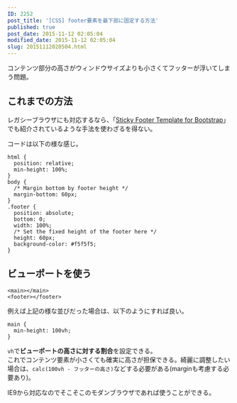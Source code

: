 ```yaml
---
ID: 2252
post_title: '[CSS] footer要素を最下部に固定する方法'
published: true
post_date: 2015-11-12 02:05:04
modified_date: 2015-11-12 02:05:04
slug: 20151112020504.html
---
```

<p>コンテンツ部分の高さがウィンドウサイズよりも小さくてフッターが浮いてしまう問題。<br />
<!--more--></p>
<h2>これまでの方法</h2>
<p>レガシーブラウザにも対応するなら、「<a href="http://getbootstrap.com/examples/sticky-footer/" target="_blank">Sticky Footer Template for Bootstrap</a>」でも紹介されているような手法を使わざるを得ない。</p>
<p>コードは以下の様な感じ。</p>
<pre class="language-css"><code>html {
  position: relative;
  min-height: 100%;
}
body {
  /* Margin bottom by footer height */
  margin-bottom: 60px;
}
.footer {
  position: absolute;
  bottom: 0;
  width: 100%;
  /* Set the fixed height of the footer here */
  height: 60px;
  background-color: #f5f5f5;
}
</code></pre>
<h2>ビューポートを使う</h2>
<pre class="language-markup"><code>&lt;main&gt;&lt;/main&gt;
&lt;footer&gt;&lt;/footer&gt;</code></pre>
<p>例えば上記の様な並びだった場合は、以下のようにすれば良い。</p>
<pre class="language-css"><code>main {
  min-height: 100vh;
}</code></pre>
<p><code>vh</code>で<b>ビューポートの高さに対する割合</b>を設定できる。<br />
これでコンテンツ要素が小さくても確実に高さが担保できる。綺麗に調整したい場合は、<code>calc(100vh - フッターの高さ)</code>などする必要がある(marginも考慮する必要あり)。</p>
<p>IE9から対応なのでそこそこのモダンブラウザであれば使うことができる。</p>